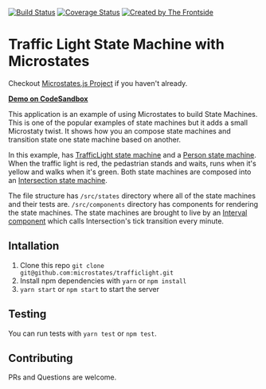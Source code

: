[![Build Status](https://travis-ci.com/microstates/trafficlight.svg?branch=master)](https://travis-ci.com/microstates/trafficlight) [![Coverage Status](https://coveralls.io/repos/github/microstates/trafficlight/badge.svg?branch=master)](https://coveralls.io/github/microstates/trafficlight?branch=master) [![Created by The Frontside](https://img.shields.io/badge/created%20by-frontside.io-blue.svg)](https://frontside.io)

# Traffic Light State Machine with Microstates

Checkout [Microstates.js Project](https://github.com/microstates/microstates.js) if you haven't already.

[**Demo on CodeSandbox**](https://codesandbox.io/s/github/microstates/trafficlight)

This application is an example of using Microstates to build State Machines. This is one of the popular examples of state machines but it adds a small Microstaty twist. It shows how you an compose state machines and transition state one state machine based on another. 

In this example, has [TrafficLight state machine](https://github.com/microstates/trafficlight/blob/master/src/states/traffic-light.js) and a [Person state machine](https://github.com/microstates/trafficlight/blob/master/src/states/person.js). When the traffic light is red, the pedastrian stands and waits, runs when it's yellow and walks when it's green. Both state machines are composed into an [Intersection state machine](https://github.com/microstates/trafficlight/blob/master/src/states/intersection.js).

The file structure has `/src/states` directory where all of the state machines and their tests are. `/src/components` directory has components for rendering the state machines. The state machines are brought to live by an [Interval component](/src/index.js#L28) which calls Intersection's tick transition every minute.

## Intallation

1. Clone this repo `git clone git@github.com:microstates/trafficlight.git`
2. Install npm dependencies with `yarn` or `npm install`
3. `yarn start` or `npm start` to start the server

## Testing

You can run tests with `yarn test` or `npm test`.

## Contributing

PRs and Questions are welcome.

